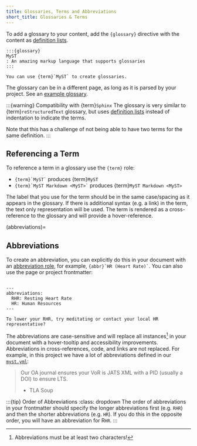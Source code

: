 ```yaml
---
title: Glossaries, Terms and Abbreviations
short_title: Glossaries & Terms
---
```


To add a glossary to your content, add the `{glossary}` directive with the content as [definition lists](#definition-lists).

```{myst}
:::{glossary}
MyST
: An amazing markup language that supports glossaries
:::

You can use {term}`MyST` to create glossaries.
```

The glossary can be in a different page, as long as it is parsed by your project. See an [example glossary](./glossary.md).

:::{warning} Compatibility with {term}`Sphinx`
The glossary is very similar to {term}`reStructuredText` glossary, but uses [definition lists](#definition-lists) instead of indentation to indicate the terms.

Note that this has a challenge of not being able to have two terms for the same definition.
:::

## Referencing a Term

To reference a term in a glossary use the `{term}` role:

- `` {term}`MyST` `` produces {term}`MyST`
- `` {term}`MyST Markdown <MyST>` `` produces {term}`MyST Markdown <MyST>`

The label that you use for the term should be in the same case/spacing as it appears in the glossary. If there is additional syntax (e.g. a link) in the term, the text only representation will be used. The term is rendered as a cross-reference to the glossary and will provide a hover-reference.

(abbreviations)=

## Abbreviations

To create an abbreviation, you can explicitly do this in your document with an [abbreviation role](#abbr-role), for example, `` {abbr}`HR (Heart Rate)` ``. You can also use the page or project frontmatter:

```{myst}

---
abbreviations:
  RHR: Resting Heart Rate
  HR: Human Resources
---

To lower your RHR, try meditating or contact your local HR representative?
```

The abbreviations are case-sensitive and will replace all instances[^1] in your document with a hover-tooltip and accessibility improvements. Abbreviations in cross-references, code, and links are not replaced. For example, in this project we have a lot of abbreviations defined in our [`myst.yml`](./myst.yml):

[^1]: Abbreviations must be at least two characters!

> Our OA journal ensures your VoR is JATS XML with a PID (usually a DOI) to ensure LTS.
>
> - TLA Soup

:::{tip} Order of Abbreviations
:class: dropdown
The order of abbreviations in your frontmatter should specify the longer abbreviations first (e.g. `RHR`) and then the shorter abbreviations (e.g. `HR`). If you do this in the opposite order, you will have an abbreviation for R`HR`.
:::
